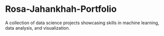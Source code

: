 # Rosa-Jahankhah-Portfolio
A collection of data science projects showcasing skills in machine learning, data analysis, and visualization.
